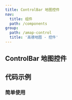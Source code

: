 ```yaml
---
title: ControlBar 地图控件
nav:
  title: 组件
  path: /components
group:
  path: /amap-control
  title: '高德地图 - 控件'
---
```


## ControlBar 地图控件

## 代码示例

### 简单使用

<code src="../demos/demo-12.tsx" />
